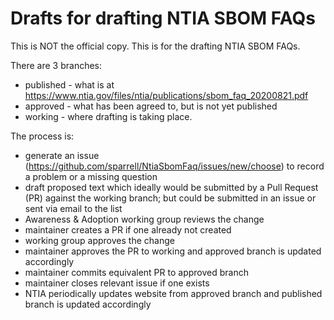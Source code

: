 # Drafts for drafting NTIA SBOM FAQs

This is NOT the official copy.
This is for the drafting NTIA SBOM FAQs.

There are 3 branches:
- published - what is at https://www.ntia.gov/files/ntia/publications/sbom_faq_20200821.pdf
- approved - what has been agreed to, but is not yet published
- working - where drafting is taking place.

The process is:
- generate an issue (https://github.com/sparrell/NtiaSbomFaq/issues/new/choose) to record a problem or a missing question
- draft proposed text which ideally would be submitted by a Pull Request (PR) against the working branch; but could be submitted in an issue or sent via email to the list
- Awareness & Adoption working group reviews the change
- maintainer creates a PR if one already not created
- working group approves the change
- maintainer approves the PR to working
and approved branch is updated accordingly
- maintainer commits equivalent PR
to approved branch
- maintainer closes relevant issue if one exists
- NTIA periodically updates website from approved branch and published branch is updated accordingly
